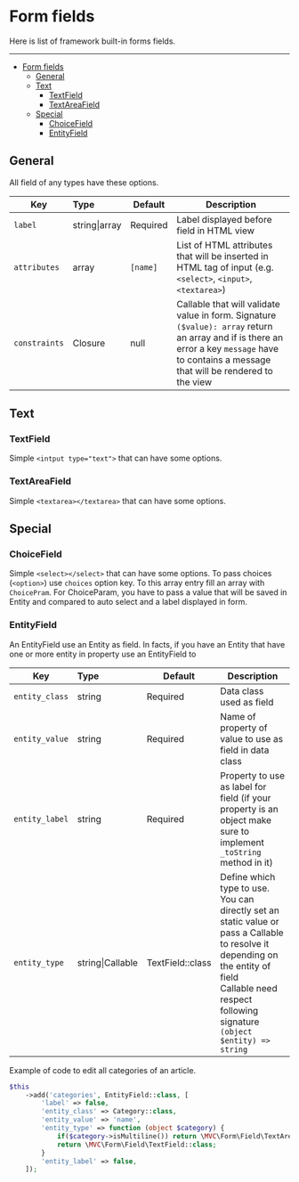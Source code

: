 # Form fields

Here is list of framework built-in forms fields.

___
<!-- TOC -->
* [Form fields](#form-fields)
  * [General](#general)
  * [Text](#text)
    * [TextField](#textfield)
    * [TextAreaField](#textareafield)
  * [Special](#special)
    * [ChoiceField](#choicefield)
    * [EntityField](#entityfield)
<!-- TOC -->

## General

All field of any types have these options.

| Key           | Type          | Default  | Description                                                                                                                                                                                  |
|---------------|:--------------|----------|----------------------------------------------------------------------------------------------------------------------------------------------------------------------------------------------|
| `label`       | string\|array | Required | Label displayed before field in HTML view                                                                                                                                                    |
| `attributes`  | array         | `[name]` | List of HTML attributes that will be inserted in HTML tag of input (e.g. `<select>`, `<input>`, `<textarea>`)                                                                                |
| `constraints` | Closure       | null     | Callable that will validate value in form. Signature `($value): array` return an array and if is there an error a key `message` have to contains a message that will be rendered to the view |


## Text

### TextField

Simple `<intput type="text">` that can have some options.

### TextAreaField

Simple `<textarea></textarea>` that can have some options.

## Special

### ChoiceField

Simple `<select></select>` that can have some options. To pass choices (`<option>`) use `choices` option key. To this array entry fill an array with `ChoicePram`. For ChoiceParam, you have to pass a value that will be saved in Entity and compared to auto select and a label displayed in form.

### EntityField

An EntityField use an Entity as field. In facts, if you have an Entity that have one or more entity in property use an EntityField to

| Key            | Type             | Default          | Description                                                                                                                                                                                                 |
|----------------|:-----------------|------------------|-------------------------------------------------------------------------------------------------------------------------------------------------------------------------------------------------------------|
| `entity_class` | string           | Required         | Data class used as field                                                                                                                                                                                    |
| `entity_value` | string           | Required         | Name of property of value to use as field in data class                                                                                                                                                     |
| `entity_label` | string           | Required         | Property to use as label for field (if your property is an object make sure to implement `_toString` method in it)                                                                                          |
| `entity_type`  | string\|Callable | TextField::class | Define which type to use. You can directly set an static value or pass a Callable to resolve it depending on the entity of field<br/>Callable need respect following signature `(object $entity) => string` |

Example of code to edit all categories of an article.

```php
$this
    ->add('categories', EntityField::class, [
        'label' => false,
        'entity_class' => Category::class,
        'entity_value' => 'name',
        'entity_type' => function (object $category) {
            if($category->isMultiline()) return \MVC\Form\Field\TextAreaField::class;
            return \MVC\Form\Field\TextField::class;
        }
        'entity_label' => false,
    ]);
```

